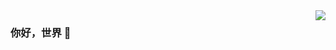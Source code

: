 
<img align="right" src="https://github-readme-stats.vercel.app/api?username=FourteenD&show_icons=true&icon_color=CE1D2D&text_color=718096&bg_color=ffffff&hide_title=true" />

### 你好，世界 👋
